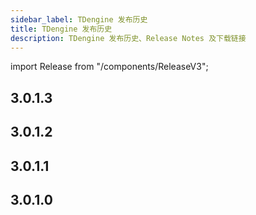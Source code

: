 ```yaml
---
sidebar_label: TDengine 发布历史
title: TDengine 发布历史
description: TDengine 发布历史、Release Notes 及下载链接
---
```


import Release from "/components/ReleaseV3";

## 3.0.1.3

<Release type="tdengine" version="3.0.1.3" />

## 3.0.1.2

<Release type="tdengine" version="3.0.1.2" />

## 3.0.1.1

<Release type="tdengine" version="3.0.1.1" />

## 3.0.1.0

<Release type="tdengine" version="3.0.1.0" />

